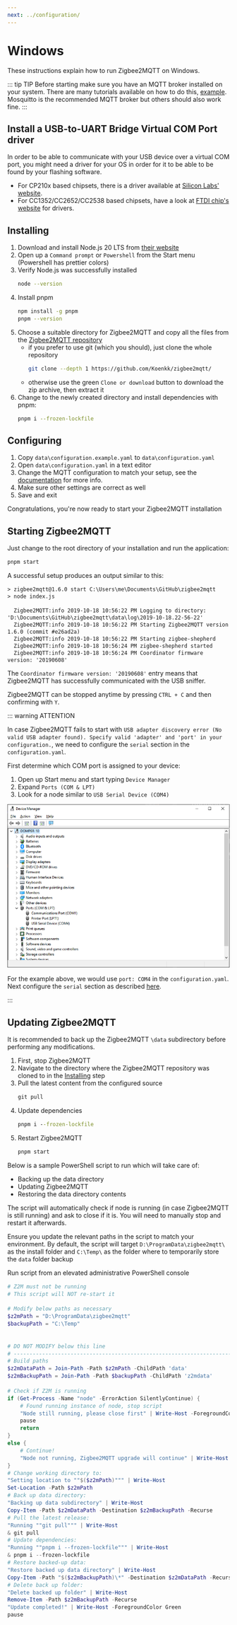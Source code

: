 ```yaml
---
next: ../configuration/
---
```


# Windows

These instructions explain how to run Zigbee2MQTT on Windows.

::: tip TIP
Before starting make sure you have an MQTT broker installed on your system.
There are many tutorials available on how to do this, [example](https://cedalo.com/blog/how-to-install-mosquitto-mqtt-broker-on-windows/).
Mosquitto is the recommended MQTT broker but others should also work fine.
:::

## Install a USB-to-UART Bridge Virtual COM Port driver

In order to be able to communicate with your USB device over a virtual COM port, you might need a driver for your OS in order for it to be able to be found by your flashing software.

-   For CP210x based chipsets, there is a driver available at [Silicon Labs' website](https://www.silabs.com/developers/usb-to-uart-bridge-vcp-drivers).
-   For CC1352/CC2652/CC2538 based chipsets, have a look at [FTDI chip's website](https://ftdichip.com/drivers/vcp-drivers/) for drivers.

## Installing

1. Download and install Node.js 20 LTS from [their website](https://nodejs.org/)
1. Open up a `Command prompt` or `Powershell` from the Start menu (Powershell has prettier colors)
1. Verify Node.js was successfully installed
    ```bash
    node --version
    ```
1. Install pnpm
    ```bash
    npm install -g pnpm
    pnpm --version
    ```
1. Choose a suitable directory for Zigbee2MQTT and copy all the files from the [Zigbee2MQTT repository](https://github.com/koenkk/zigbee2mqtt)
    - if you prefer to use git (which you should), just clone the whole repository
        ```bash
        git clone --depth 1 https://github.com/Koenkk/zigbee2mqtt/
        ```
    - otherwise use the green `Clone or download` button to download the zip archive, then extract it
1. Change to the newly created directory and install dependencies with pnpm:
    ```bash
    pnpm i --frozen-lockfile
    ```

## Configuring

1. Copy `data\configuration.example.yaml` to `data\configuration.yaml`
1. Open `data\configuration.yaml` in a text editor
1. Change the MQTT configuration to match your setup, see the [documentation](../configuration/mqtt.md) for more info.
1. Make sure other settings are correct as well
1. Save and exit

Congratulations, you're now ready to start your Zigbee2MQTT installation

## Starting Zigbee2MQTT

Just change to the root directory of your installation and run the application:

```bash
pnpm start
```

A successful setup produces an output similar to this:

```
> zigbee2mqtt@1.6.0 start C:\Users\me\Documents\GitHub\zigbee2mqtt
> node index.js

  Zigbee2MQTT:info 2019-10-18 10:56:22 PM Logging to directory: 'D:\Documents\GitHub\zigbee2mqtt\data\log\2019-10-18.22-56-22'
  Zigbee2MQTT:info 2019-10-18 10:56:22 PM Starting Zigbee2MQTT version 1.6.0 (commit #e26ad2a)
  Zigbee2MQTT:info 2019-10-18 10:56:22 PM Starting zigbee-shepherd
  Zigbee2MQTT:info 2019-10-18 10:56:24 PM zigbee-shepherd started
  Zigbee2MQTT:info 2019-10-18 10:56:24 PM Coordinator firmware version: '20190608'
```

The `Coordinator firmware version: '20190608'` entry means that Zigbee2MQTT has successfully communicated with the USB sniffer.

Zigbee2MQTT can be stopped anytime by pressing `CTRL + C` and then confirming with `Y`.

::: warning ATTENTION

In case Zigbee2MQTT fails to start with `USB adapter discovery error (No valid USB adapter found). Specify valid 'adapter' and 'port' in your configuration.`, we need to configure the `serial` section in the `configuration.yaml`.

First determine which COM port is assigned to your device:

1. Open up Start menu and start typing `Device Manager`
1. Expand `Ports (COM & LPT)`
1. Look for a node similar to `USB Serial Device (COM4)`

![Device Manager](../../images/devicemanager.png)

For the example above, we would use `port: COM4` in the `configuration.yaml`.
Next configure the `serial` section as described [here](../configuration/adapter-settings.md).

:::

## Updating Zigbee2MQTT

It is recommended to back up the Zigbee2MQTT `\data` subdirectory before performing any modifications.

1. First, stop Zigbee2MQTT
1. Navigate to the directory where the Zigbee2MQTT repository was cloned to in the [Installing](#installing) step
1. Pull the latest content from the configured source
    ```bat
    git pull
    ```
1. Update dependencies
    ```bat
    pnpm i --frozen-lockfile
    ```
1. Restart Zigbee2MQTT
    ```bat
    pnpm start
    ```

Below is a sample PowerShell script to run which will take care of:

-   Backing up the data directory
-   Updating Zigbee2MQTT
-   Restoring the data directory contents

The script will automatically check if node is running (in case Zigbee2MQTT is still running) and ask to close if it is. You will need to manually stop and restart it afterwards.

Ensure you update the relevant paths in the script to match your environment. By default, the script will target `D:\ProgramData\zigbee2mqtt\` as the install folder and `C:\Temp\` as the folder where to temporarily store the `data` folder backup

Run script from an elevated administrative PowerShell console

```powershell
# Z2M must not be running
# This script will NOT re-start it

# Modify below paths as necessary
$z2mPath = "D:\ProgramData\zigbee2mqtt"
$backupPath = "C:\Temp"


# DO NOT MODIFY below this line
# ------------------------------------------------------------------------------
# Build paths
$z2mDataPath = Join-Path -Path $z2mPath -ChildPath 'data'
$z2mBackupPath = Join-Path -Path $backupPath -ChildPath 'z2mdata'

# Check if Z2M is running
if (Get-Process -Name "node" -ErrorAction SilentlyContinue) {
    # Found running instance of node, stop script
    "Node still running, please close first" | Write-Host -ForegroundColor Red
    pause
    return
}
else {
    # Continue!
    "Node not running, Zigbee2MQTT upgrade will continue" | Write-Host -ForegroundColor Green
}
# Change working directory to:
"Setting location to ""$($z2mPath)""" | Write-Host
Set-Location -Path $z2mPath
# Back up data directory:
"Backing up data subdirectory" | Write-Host
Copy-Item -Path $z2mDataPath -Destination $z2mBackupPath -Recurse
# Pull the latest release:
"Running ""git pull""" | Write-Host
& git pull
# Update dependencies:
"Running ""pnpm i --frozen-lockfile""" | Write-Host
& pnpm i --frozen-lockfile
# Restore backed-up data:
"Restore backed up data directory" | Write-Host
Copy-Item -Path "$($z2mBackupPath)\*" -Destination $z2mDataPath -Recurse -Force
# Delete back up folder:
"Delete backed up folder" | Write-Host
Remove-Item -Path $z2mBackupPath -Recurse
"Update completed!" | Write-Host -ForegroundColor Green
pause
```
